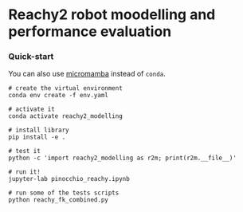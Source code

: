 # Reachy2 robot moodelling and performance evaluation

### Quick-start
You can also use [micromamba](https://mamba.readthedocs.io/en/latest/installation/micromamba-installation.html) instead of `conda`.

```
# create the virtual environment
conda env create -f env.yaml

# activate it
conda activate reachy2_modelling

# install library
pip install -e .

# test it
python -c 'import reachy2_modelling as r2m; print(r2m.__file__)'

# run it!
jupyter-lab pinocchio_reachy.ipynb

# run some of the tests scripts
python reachy_fk_combined.py
```
